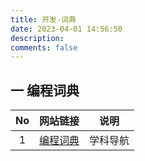 ```yaml
---
title: 开发-词典
date: 2023-04-01 14:56:50
description: 
comments: false
---
```

## 一 编程词典

|  No  |               网站链接               |   说明   |
| :--: | :----------------------------------: | :------: |
|  1   | [编程词典](http://dict.code-nav.cn/) | 学科导航 |

